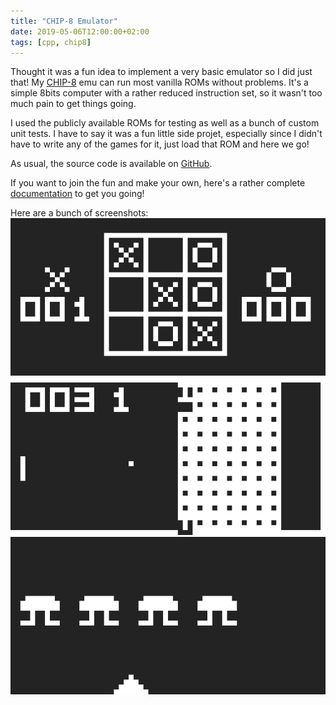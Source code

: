 ```yaml
---
title: "CHIP-8 Emulator"
date: 2019-05-06T12:00:00+02:00
tags: [cpp, chip8]
---
```


Thought it was a fun idea to implement a very basic emulator so I did just that!
My [CHIP-8](https://en.wikipedia.org/wiki/CHIP-8) emu can run most vanilla ROMs without problems.
It's a simple 8bits computer with a rather reduced instruction set, so it wasn't too much pain to get
things going.

I used the publicly available ROMs for testing as well as a bunch of custom unit tests.
I have to say it was a fun little side projet, especially since I didn't have to write any of the games for it,
just load that ROM and here we go!

As usual, the source code is available on [GitHub](https://github.com/Ryp/chip8-emu).

If you want to join the fun and make your own, here's a rather complete [documentation](http://devernay.free.fr/hacks/chip8/C8TECH10.HTM#Dxyn) to get you going!

Here are a bunch of screenshots:
![Game](/img/chip8/tictactoe.png)
![Game](/img/chip8/brick.png)
![Game](/img/chip8/invaders.png)
